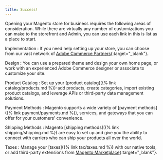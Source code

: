 ```yaml
---
title: Success!
---
```


Opening your Magento store for business requires the following areas of consideration. While there are virtually any number of customizations you can make to the storefront and Admin, you can use each link in this is list as a place to start.

Implementation
:  If you need help setting up your store, you can choose from our vast network of [Adobe Commerce Partners][1]{:target="_blank"}.

Design
:  You can use a prepared theme and design your own home page, or work with an experienced Adobe Commerce designer or associate to customize your site.

Product Catalog
:  Set up your [product catalog]({% link catalog/products.md %})-add products, create categories, import existing product catalogs, and leverage APIs or third-party data management solutions.

Payment Methods
:  Magento supports a wide variety of [payment methods]({% link payment/payments.md %}), services, and gateways that you can offer for your customers' convenience.

Shipping Methods
:  Magento [shipping methods]({% link shipping/shipping.md %}) are easy to set up and give you the ability to connect with carriers who can ship your products all over the world.

Taxes
:  Manage your [taxes]({% link tax/taxes.md %}) with our native tools, or add third-party extensions from [Magento Marketplace][3]{:target="_blank"}.

[1]: https://business.adobe.com/products/magento/partners.html
[3]: https://marketplace.magento.com/
